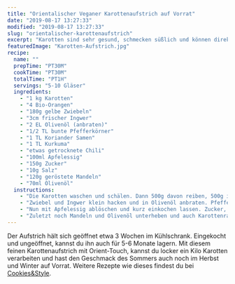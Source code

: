 ```yaml
---
title: "Orientalischer Veganer Karottenaufstrich auf Vorrat"
date: "2019-08-17 13:27:33"
modified: "2019-08-17 13:27:33"
slug: "orientalischer-karottenaufstrich"
excerpt: "Karotten sind sehr gesund, schmecken süßlich und können direkt ohne Weiteres gesnackt werden. Wer Karotten im Garten hat, der weiß, dass sie alle gleichzeitig bereit für die Ernte sind und dann wollen sie natürlich auch verarbeitet werden. "
featuredImage: "Karotten-Aufstrich.jpg"
recipe:
  name: ""
  prepTime: "PT30M"
  cookTime: "PT30M"
  totalTime: "PT1H"
  servings: "5-10 Gläser"
  ingredients:
    - "1 kg Karotten"
    - "4 Bio-Orangen"
    - "180g gelbe Zwiebeln"
    - "3cm frischer Ingwer"
    - "2 EL Olivenöl (anbraten)"
    - "1/2 TL bunte Pfefferkörner"
    - "1 TL Koriander Samen"
    - "1 TL Kurkuma"
    - "etwas getrocknete Chili"
    - "100ml Apfelessig"
    - "150g Zucker"
    - "10g Salz"
    - "120g geröstete Mandeln"
    - "70ml Olivenöl"
  instructions:
    - "Die Karotten waschen und schälen. Dann 500g davon reiben, 500g in Scheiben schneiden. Die Orangen heiß waschen und die Schale abreiben und den Saft auspressen."
    - "Zwiebel und Ingwer klein hacken und in Olivenöl anbraten. Pfeffer, Koriander, Chili und Kurkuma zugeben und kurz mitbraten. Danach die Karotten Scheiben zugeben und ebenfalls mitbraten."
    - "Nun mit Apfelessig ablöschen und kurz einkochen lassen. Zucker, Salz und Orangensaft zugeben und bei kleiner Hitze leicht köcheln lassen, bis die Karotten Scheiben weich sind."
    - "Zuletzt noch Mandeln und Olivenöl unterheben und auch Karottenraspeln und Orangenschale unterheben. Den Aufstrich nochmals mit den Pürierstab bearbeiten und in sterile Gläser abfüllen."
---
```


Der Aufstrich hält sich geöffnet etwa 3 Wochen im Kühlschrank. Eingekocht und ungeöffnet, kannst du ihn auch für 5-6 Monate lagern. Mit diesem feinen Karottenaufstrich mit Orient-Touch, kannst du locker ein Kilo Karotten verarbeiten und hast den Geschmack des Sommers auch noch im Herbst und Winter auf Vorrat. Weitere Rezepte wie dieses findest du bei [Cookies&Style](https://cookiesandstyle.at).